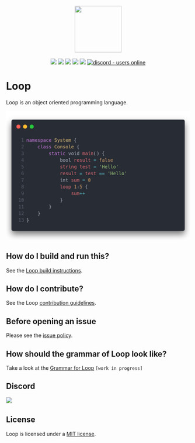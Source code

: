 <p align="center">
  <img style="text-align:center" src="https://avatars.githubusercontent.com/u/83108860?s=400&u=65339db9454ce0a053092a28ab961d7e9139e917&v=4" height="127px" width="128px">
</p>

<div style="text-align:center">

<p align="center">

<img src="https://img.shields.io/github/last-commit/loop-lang/loop?label=Last%20Commit"/>
<img src="https://img.shields.io/github/license/loop-lang/loop?label=License" />
<img src="https://img.shields.io/github/downloads/loop-lang/loop/total?label=Downlaods" />
<img src="https://img.shields.io/github/languages/code-size/loop-lang/loop?label=Code%20Size" />
<img src="https://img.shields.io/github/stars/loop-lang/loop?label=Stars&logo=github" />
<a href="https://discord.gg/4JRxNKMvtb">
  <img src="https://img.shields.io/discord/836863029080752128?color=7389D8&label=Discord&logo=discord&logoColor=ffffff" alt="discord - users online" />
</a>

</p>

</div>

# Loop
Loop is an object oriented programming language.

![Example tokenized Loop Code](documentation/assets/images/tokenized_example_code.png)

## How do I build and run this?

See the [Loop build instructions](documentation/BuildInstructions.md).

## How do I contribute?
See the Loop [contribution guidelines](CONTRIBUTING.md).

## Before opening an issue
Please see the [issue policy](CONTRIBUTING.md#issue-policy).

## How should the grammar of Loop look like?
Take a look at the [Grammar for Loop](documentation/GRAMMAR.md) `[work in progress]`

## Discord
<a href="https://discord.gg/4JRxNKMvtb"><img src="https://invidget.switchblade.xyz/4JRxNKMvtb"/></a>

## License

Loop is licensed under a [MIT license](LICENSE).

